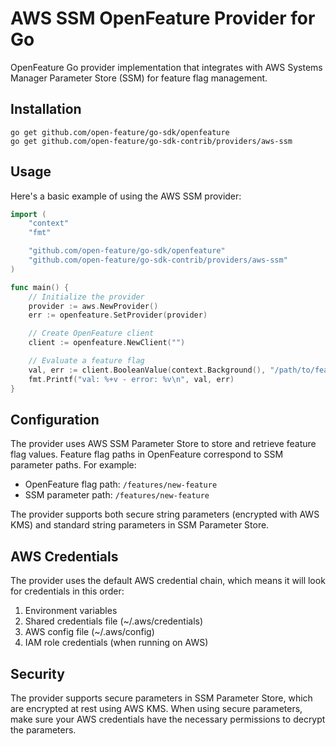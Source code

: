 # AWS SSM OpenFeature Provider for Go

OpenFeature Go provider implementation that integrates with AWS Systems Manager Parameter Store (SSM) for feature flag management.

## Installation

```shell
go get github.com/open-feature/go-sdk/openfeature
go get github.com/open-feature/go-sdk-contrib/providers/aws-ssm
```

## Usage

Here's a basic example of using the AWS SSM provider:

```go
import (
	"context"
	"fmt"

	"github.com/open-feature/go-sdk/openfeature"
	"github.com/open-feature/go-sdk-contrib/providers/aws-ssm"
)

func main() {
	// Initialize the provider
	provider := aws.NewProvider()
	err := openfeature.SetProvider(provider)

	// Create OpenFeature client
	client := openfeature.NewClient("")

	// Evaluate a feature flag
	val, err := client.BooleanValue(context.Background(), "/path/to/feature/flag", false, nil)
	fmt.Printf("val: %+v - error: %v\n", val, err)
}
```

## Configuration

The provider uses AWS SSM Parameter Store to store and retrieve feature flag values. Feature flag paths in OpenFeature correspond to SSM parameter paths. For example:

- OpenFeature flag path: `/features/new-feature`
- SSM parameter path: `/features/new-feature`

The provider supports both secure string parameters (encrypted with AWS KMS) and standard string parameters in SSM Parameter Store.

## AWS Credentials

The provider uses the default AWS credential chain, which means it will look for credentials in this order:
1. Environment variables
2. Shared credentials file (~/.aws/credentials)
3. AWS config file (~/.aws/config)
4. IAM role credentials (when running on AWS)

## Security

The provider supports secure parameters in SSM Parameter Store, which are encrypted at rest using AWS KMS. When using secure parameters, make sure your AWS credentials have the necessary permissions to decrypt the parameters.
